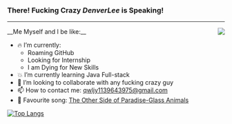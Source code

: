 ### **There! Fucking Crazy _DenverLee_ is Speaking!**
----------------------------------------------
<a href="https://github.com/anuraghazra/github-readme-stats">
  <img align="right" src="https://github-readme-stats.vercel.app/api?username=DenverLeee&show_icons=true&theme=nord&hide=issues&count_private=true" />
</a>
__Me Myself and I be like:__

* 🔥 I’m currently:
  - Roaming GitHub
  - Looking for Internship
  - I am Dying for New Skills
* 💥 I’m currently learning Java Full-stack
* 🦀 I’m looking to collaborate with any fucking crazy guy
* 📫 How to contact me: qwljy1139643975@gmail.com
* 🤬 Favourite song: [The Other Side of Paradise-Glass Animals](https://open.spotify.com/track/0rRjGruFonCGOt0S5zAJNQ "Spotify") 




[![Top Langs](https://github-readme-stats.vercel.app/api/top-langs/?username=DenverLeee&layout=compact)](https://github.com/anuraghazra/github-readme-stats)
